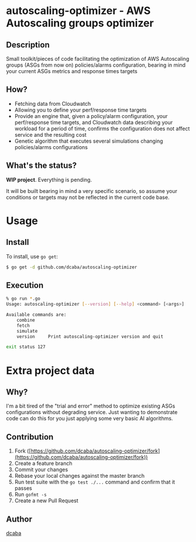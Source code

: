 # autoscaling-optimizer - AWS Autoscaling groups optimizer

## Description

Small toolkit/pieces of code facilitating the optimization of AWS Autoscaling groups 
(ASGs from now on) policies/alarms configuration, bearing in mind your
 current ASGs metrics and response times targets
 
## How?

* Fetching data from Cloudwatch
* Allowing you to define your perf/response time targets
* Provide an engine that, given a policy/alarm configuration, your 
perf/response time targets, and Cloudwatch data describing your workload for
a period of time, confirms the configuration does not affect 
service and the resulting cost
* Genetic algorithm that executes several simulations changing policies/alarms 
configurations 

## What's the status?

**WIP project**. Everything is pending. 

It will be built bearing in mind a very specific
scenario, so assume your conditions or targets may not be reflected 
in the current code base.

# Usage

## Install

To install, use `go get`:

```bash
$ go get -d github.com/dcaba/autoscaling-optimizer
```

## Execution

```bash
% go run *.go
Usage: autoscaling-optimizer [--version] [--help] <command> [<args>]

Available commands are:
    combine     
    fetch       
    simulate    
    version     Print autoscaling-optimizer version and quit

exit status 127
```

# Extra project data

## Why?

I'm a bit tired of the "trial and error" method to optimize existing ASGs configurations
without degrading service. Just wanting to demonstrate code can do this for you just applying 
some very basic AI algorithms. 

## Contribution

1. Fork ([https://github.com/dcaba/autoscaling-optimizer/fork](https://github.com/dcaba/autoscaling-optimizer/fork))
1. Create a feature branch
1. Commit your changes
1. Rebase your local changes against the master branch
1. Run test suite with the `go test ./...` command and confirm that it passes
1. Run `gofmt -s`
1. Create a new Pull Request

## Author

[dcaba](https://github.com/dcaba)
